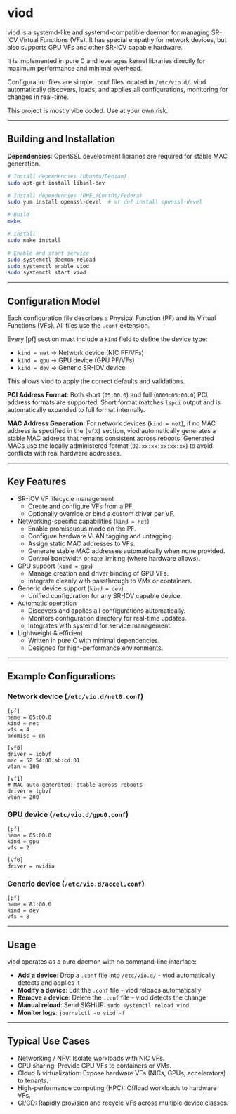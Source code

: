 # viod

viod is a systemd-like and systemd-compatible daemon for managing SR-IOV
Virtual Functions (VFs). It has special empathy for network devices, but
also supports GPU VFs and other SR-IOV capable hardware.

It is implemented in pure C and leverages kernel libraries directly for
maximum performance and minimal overhead.

Configuration files are simple `.conf` files located in `/etc/vio.d/`.
viod automatically discovers, loads, and applies all configurations,
monitoring for changes in real-time.

This project is mostly vibe coded. Use at your own risk.

------------------------------------------------------------------------

## Building and Installation

**Dependencies**: OpenSSL development libraries are required for stable MAC generation.

```bash
# Install dependencies (Ubuntu/Debian)
sudo apt-get install libssl-dev

# Install dependencies (RHEL/CentOS/Fedora)  
sudo yum install openssl-devel  # or dnf install openssl-devel

# Build
make

# Install
sudo make install

# Enable and start service
sudo systemctl daemon-reload
sudo systemctl enable viod
sudo systemctl start viod
```

------------------------------------------------------------------------

## Configuration Model

Each configuration file describes a Physical Function (PF) and its
Virtual Functions (VFs). All files use the `.conf` extension.

Every \[pf\] section must include a `kind` field to define the device
type:

-   `kind = net` → Network device (NIC PF/VFs)
-   `kind = gpu` → GPU device (GPU PF/VFs)
-   `kind = dev` → Generic SR-IOV device

This allows viod to apply the correct defaults and validations.

**PCI Address Format**: Both short (`05:00.0`) and full (`0000:05:00.0`) 
PCI address formats are supported. Short format matches `lspci` output 
and is automatically expanded to full format internally.

**MAC Address Generation**: For network devices (`kind = net`), if no MAC 
address is specified in the `[vfX]` section, viod automatically generates 
a stable MAC address that remains consistent across reboots. Generated MACs 
use the locally administered format (`02:xx:xx:xx:xx:xx`) to avoid conflicts 
with real hardware addresses.

------------------------------------------------------------------------

## Key Features

-   SR-IOV VF lifecycle management
    -   Create and configure VFs from a PF.
    -   Optionally override or bind a custom driver per VF.
-   Networking-specific capabilities (`kind = net`)
    -   Enable promiscuous mode on the PF.
    -   Configure hardware VLAN tagging and untagging.
    -   Assign static MAC addresses to VFs.
    -   Generate stable MAC addresses automatically when none provided.
    -   Control bandwidth or rate limiting (where hardware allows).
-   GPU support (`kind = gpu`)
    -   Manage creation and driver binding of GPU VFs.
    -   Integrate cleanly with passthrough to VMs or containers.
-   Generic device support (`kind = dev`)
    -   Unified configuration for any SR-IOV capable device.
-   Automatic operation
    -   Discovers and applies all configurations automatically.
    -   Monitors configuration directory for real-time updates.
    -   Integrates with systemd for service management.
-   Lightweight & efficient
    -   Written in pure C with minimal dependencies.
    -   Designed for high-performance environments.

------------------------------------------------------------------------

## Example Configurations

### Network device (`/etc/vio.d/net0.conf`)

    [pf]
    name = 05:00.0
    kind = net
    vfs = 4
    promisc = on

    [vf0]
    driver = igbvf
    mac = 52:54:00:ab:cd:01
    vlan = 100

    [vf1]
    # MAC auto-generated: stable across reboots
    driver = igbvf
    vlan = 200

### GPU device (`/etc/vio.d/gpu0.conf`)

    [pf]
    name = 65:00.0
    kind = gpu
    vfs = 2

    [vf0]
    driver = nvidia

### Generic device (`/etc/vio.d/accel.conf`)

    [pf]
    name = 81:00.0
    kind = dev
    vfs = 8

------------------------------------------------------------------------

## Usage

viod operates as a pure daemon with no command-line interface:

-   **Add a device**: Drop a `.conf` file into `/etc/vio.d/` - viod automatically detects and applies it
-   **Modify a device**: Edit the `.conf` file - viod reloads automatically  
-   **Remove a device**: Delete the `.conf` file - viod detects the change
-   **Manual reload**: Send SIGHUP: `sudo systemctl reload viod`
-   **Monitor logs**: `journalctl -u viod -f`

------------------------------------------------------------------------

## Typical Use Cases

-   Networking / NFV: Isolate workloads with NIC VFs.
-   GPU sharing: Provide GPU VFs to containers or VMs.
-   Cloud & virtualization: Expose hardware VFs (NICs, GPUs,
    accelerators) to tenants.
-   High-performance computing (HPC): Offload workloads to hardware VFs.
-   CI/CD: Rapidly provision and recycle VFs across multiple device
    classes.